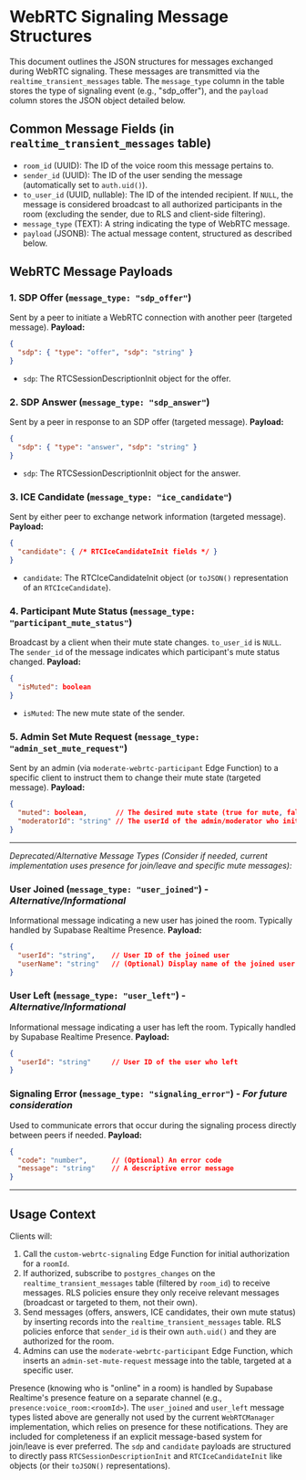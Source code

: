 # WebRTC Signaling Message Structures

This document outlines the JSON structures for messages exchanged during WebRTC signaling. These messages are transmitted via the `realtime_transient_messages` table. The `message_type` column in the table stores the type of signaling event (e.g., "sdp_offer"), and the `payload` column stores the JSON object detailed below.

## Common Message Fields (in `realtime_transient_messages` table)

*   `room_id` (UUID): The ID of the voice room this message pertains to.
*   `sender_id` (UUID): The ID of the user sending the message (automatically set to `auth.uid()`).
*   `to_user_id` (UUID, nullable): The ID of the intended recipient. If `NULL`, the message is considered broadcast to all authorized participants in the room (excluding the sender, due to RLS and client-side filtering).
*   `message_type` (TEXT): A string indicating the type of WebRTC message.
*   `payload` (JSONB): The actual message content, structured as described below.

## WebRTC Message Payloads

### 1. SDP Offer (`message_type: "sdp_offer"`)
Sent by a peer to initiate a WebRTC connection with another peer (targeted message).
**Payload:**
```json
{
  "sdp": { "type": "offer", "sdp": "string" }
}
```
*   `sdp`: The RTCSessionDescriptionInit object for the offer.

### 2. SDP Answer (`message_type: "sdp_answer"`)
Sent by a peer in response to an SDP offer (targeted message).
**Payload:**
```json
{
  "sdp": { "type": "answer", "sdp": "string" }
}
```
*   `sdp`: The RTCSessionDescriptionInit object for the answer.

### 3. ICE Candidate (`message_type: "ice_candidate"`)
Sent by either peer to exchange network information (targeted message).
**Payload:**
```json
{
  "candidate": { /* RTCIceCandidateInit fields */ }
}
```
*   `candidate`: The RTCIceCandidateInit object (or `toJSON()` representation of an `RTCIceCandidate`).

### 4. Participant Mute Status (`message_type: "participant_mute_status"`)
Broadcast by a client when their mute state changes. `to_user_id` is `NULL`.
The `sender_id` of the message indicates which participant's mute status changed.
**Payload:**
```json
{
  "isMuted": boolean
}
```
*   `isMuted`: The new mute state of the sender.

### 5. Admin Set Mute Request (`message_type: "admin_set_mute_request"`)
Sent by an admin (via `moderate-webrtc-participant` Edge Function) to a specific client to instruct them to change their mute state (targeted message).
**Payload:**
```json
{
  "muted": boolean,       // The desired mute state (true for mute, false for unmute)
  "moderatorId": "string" // The userId of the admin/moderator who initiated the request
}
```

---
*Deprecated/Alternative Message Types (Consider if needed, current implementation uses presence for join/leave and specific mute messages):*

### User Joined (`message_type: "user_joined"`) - *Alternative/Informational*
Informational message indicating a new user has joined the room. Typically handled by Supabase Realtime Presence.
**Payload:**
```json
{
  "userId": "string",    // User ID of the joined user
  "userName": "string"   // (Optional) Display name of the joined user
}
```

### User Left (`message_type: "user_left"`) - *Alternative/Informational*
Informational message indicating a user has left the room. Typically handled by Supabase Realtime Presence.
**Payload:**
```json
{
  "userId": "string"     // User ID of the user who left
}
```

### Signaling Error (`message_type: "signaling_error"`) - *For future consideration*
Used to communicate errors that occur during the signaling process directly between peers if needed.
**Payload:**
```json
{
  "code": "number",      // (Optional) An error code
  "message": "string"    // A descriptive error message
}
```
---

## Usage Context

Clients will:
1.  Call the `custom-webrtc-signaling` Edge Function for initial authorization for a `roomId`.
2.  If authorized, subscribe to `postgres_changes` on the `realtime_transient_messages` table (filtered by `room_id`) to receive messages. RLS policies ensure they only receive relevant messages (broadcast or targeted to them, not their own).
3.  Send messages (offers, answers, ICE candidates, their own mute status) by inserting records into the `realtime_transient_messages` table. RLS policies enforce that `sender_id` is their own `auth.uid()` and they are authorized for the room.
4.  Admins can use the `moderate-webrtc-participant` Edge Function, which inserts an `admin-set-mute-request` message into the table, targeted at a specific user.

Presence (knowing who is "online" in a room) is handled by Supabase Realtime's presence feature on a separate channel (e.g., `presence:voice_room:<roomId>`).
The `user_joined` and `user_left` message types listed above are generally not used by the current `WebRTCManager` implementation, which relies on presence for these notifications. They are included for completeness if an explicit message-based system for join/leave is ever preferred.
The `sdp` and `candidate` payloads are structured to directly pass `RTCSessionDescriptionInit` and `RTCIceCandidateInit` like objects (or their `toJSON()` representations).
